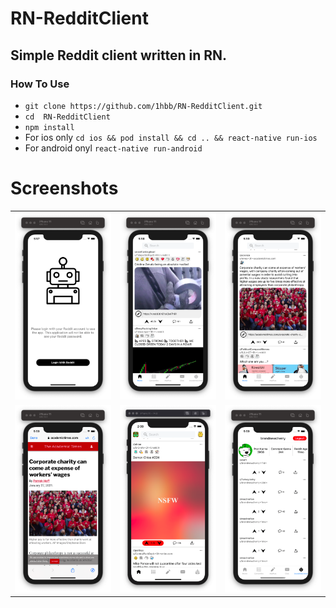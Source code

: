 # RN-RedditClient

## Simple Reddit client written in RN.

### How To Use
- `git clone https://github.com/1hbb/RN-RedditClient.git`
- `cd  RN-RedditClient`
- `npm install`
- For ios only `cd ios && pod install && cd .. && react-native run-ios`
- For android onyl `react-native run-android`


# Screenshots
<table>
  <tr>
    <td><img src="./ScreenShots/LoginScreen.png" width="300"></td>
    <td><img src="./ScreenShots/MainPage.png" width="300"></td>
    <td><img src="./ScreenShots/Post.png" width="300"></td>
  <tr>
  <tr>
    <td><img src="./ScreenShots/InAppBrowser.png" width="300"></td>
    <td><img src="./ScreenShots/NsfwContentBlur.png" width="300"></td>
    <td><img src="./ScreenShots/Profile.png" width="300"></td>
  <tr>
</table>
